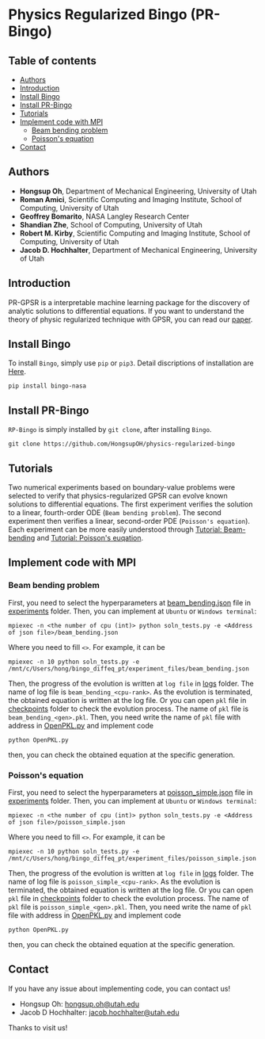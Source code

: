# Physics Regularized Bingo (PR-Bingo)
## Table of contents
    
* [Authors](#Authors)
* [Introduction](#Introduction)
* [Install Bingo](#Install-Bingo)
* [Install PR-Bingo](#Install-PR-Bingo)
* [Tutorials](#Tutorials)
* [Implement code with MPI](#Implement-code-with-MPI)
   * [Beam bending problem](Beam-bending-problem)
   * [Poisson's equation](Poisson's-equationm)
* [Contact](#Contact)

## Authors
- <b>Hongsup Oh</b>, Department of Mechanical Engineering, University of Utah
- <b>Roman Amici</b>, Scientific Computing and Imaging Institute, School of Computing, University of Utah
- <b>Geoffrey Bomarito</b>, NASA Langley Research Center
- <b>Shandian Zhe</b>, School of Computing, University of Utah
- <b>Robert M. Kirby</b>, Scientific Computing and Imaging Institute, School of Computing, University of Utah
- <b>Jacob D. Hochhalter</b>, Department of Mechanical Engineering, University of Utah

## Introduction
PR-GPSR is a interpretable machine learning package for the discovery of analytic solutions to differential equations. If you want to understand the theory of physic regularized technique with GPSR, you can read our [paper](https://arxiv.org/abs/2302.03175).

## Install Bingo
To install `Bingo`, simply use `pip` or `pip3`. Detail discriptions of installation are [Here](https://nightdr.github.io/bingo/installation.html).
```
pip install bingo-nasa
```

## Install PR-Bingo
`RP-Bingo` is simply installed by `git clone`, after installing `Bingo`.
```
git clone https://github.com/HongsupOH/physics-regularized-bingo
```
## Tutorials
Two numerical experiments based on boundary-value
problems were selected to verify that physics-regularized
GPSR can evolve known solutions to differential equations. The first experiment verifies the solution to a linear,
fourth-order ODE (`Beam bending problem`). The second experiment then verifies a
linear, second-order PDE (`Poisson's equation`). Each experiment can be more easily understood through [Tutorial: Beam-bending](https://github.com/HongsupOH/physics-regularized-bingo/blob/master/Tutorial_Beambending.ipynb) and [Tutorial: Poisson's euqation](https://github.com/HongsupOH/physics-regularized-bingo/blob/master/Tutorial_Poisson.ipynb).

## Implement code with MPI
### Beam bending problem
First, you need to select the hyperparameters at [beam_bending.json](https://github.com/HongsupOH/physics-regularized-bingo/blob/master/experiment_files/beam_bending.json) file in [experiments](https://github.com/HongsupOH/physics-regularized-bingo/tree/master/experiment_files) folder.
Then, you can implement at `Ubuntu` or `Windows terminal`:
```
mpiexec -n <the number of cpu (int)> python soln_tests.py -e <Address of json file>/beam_bending.json
```
Where you need to fill `<>`. For example, it can be 
```
mpiexec -n 10 python soln_tests.py -e /mnt/c/Users/hong/bingo_diffeq_pt/experiment_files/beam_bending.json
```
Then, the progress of the evolution is written at `log file` in [logs](https://github.com/HongsupOH/physics-regularized-bingo/tree/master/logs) folder. The name of log file is `beam_bending_<cpu-rank>`. As the evolution is terminated, the obtained equation is written at the log file. Or you can open `pkl` file in [checkpoints](https://github.com/HongsupOH/physics-regularized-bingo/tree/master/checkpoints) folder to check the evolution process. The name of `pkl` file is `beam_bending_<gen>.pkl`. Then, you need write the name of `pkl` file with address in [OpenPKL.py](https://github.com/HongsupOH/physics-regularized-bingo/blob/master/OpenPKL.py) and implement code
```
python OpenPKL.py
```
then, you can check the obtained equation at the specific generation. 
### Poisson's equation
First, you need to select the hyperparameters at [poisson_simple.json](https://github.com/HongsupOH/physics-regularized-bingo/blob/master/experiment_files/poisson_simple.json) file in [experiments](https://github.com/HongsupOH/physics-regularized-bingo/tree/master/experiment_files) folder.
Then, you can implement at `Ubuntu` or `Windows terminal`:
```
mpiexec -n <the number of cpu (int)> python soln_tests.py -e <Address of json file>/poisson_simple.json
```
Where you need to fill `<>`. For example, it can be 
```
mpiexec -n 10 python soln_tests.py -e /mnt/c/Users/hong/bingo_diffeq_pt/experiment_files/poisson_simple.json
```
Then, the progress of the evolution is written at `log file` in [logs](https://github.com/HongsupOH/physics-regularized-bingo/tree/master/logs) folder. The name of log file is `poisson_simple_<cpu-rank>`. As the evolution is terminated, the obtained equation is written at the log file. Or you can open `pkl` file in [checkpoints](https://github.com/HongsupOH/physics-regularized-bingo/tree/master/checkpoints) folder to check the evolution process. The name of `pkl` file is `poisson_simple_<gen>.pkl`. Then, you need write the name of `pkl` file with address in [OpenPKL.py](https://github.com/HongsupOH/physics-regularized-bingo/blob/master/OpenPKL.py) and implement code
```
python OpenPKL.py
```
then, you can check the obtained equation at the specific generation. 
## Contact
If you have any issue about implementing code, you can contact us!

- Hongsup Oh: hongsup.oh@utah.edu
- Jacob D Hochhalter: jacob.hochhalter@utah.edu

Thanks to visit us!
